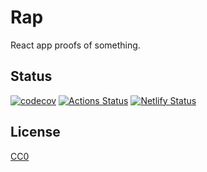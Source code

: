 # Rap

React app proofs of something.

## Status

[![codecov](https://codecov.io/gh/sueka/rap/branch/master/graph/badge.svg)](https://codecov.io/gh/sueka/rap)
[![Actions Status](https://github.com/sueka/rap/workflows/.github/workflows/main.yml/badge.svg)](https://github.com/sueka/rap/actions?query=workflow%3A.github%2Fworkflows%2Fmain.yml)
[![Netlify Status](https://api.netlify.com/api/v1/badges/720b916a-b455-47f5-915d-5bba3fd09ca3/deploy-status)](https://app.netlify.com/sites/gifted-hermann-57a8fb/deploys)

## License

[CC0](./LICENSE)
